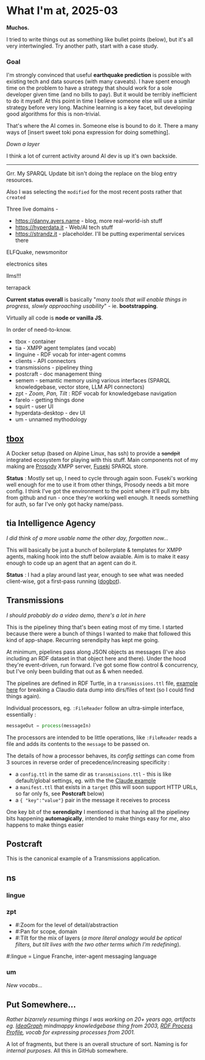 # What I'm at, 2025-03

**Muchos.**

I tried to write things out as something like bullet points (below), but it's all very intertwingled. Try another path, start with a case study.

### Goal

I'm strongly convinced that useful **earthquake prediction** is possible with existing tech and data sources (with many caveats). I have spent enough time on the problem to have a strategy that should work for a sole developer given time (and no bills to pay). But it would be terribly inefficient to do it myself. At this point in time I believe someone else will use a similar strategy before very long. Machine learning is a key facet, but developing good algorithms for this is non-trivial.

That's where the AI comes in. Someone else is bound to do it. There a many ways of [insert sweet toki pona expression for doing something].   

*Down a layer*

I think a lot of current activity around AI dev is up it's own backside. 

---

Grr. My SPARQL Update bit isn't doing the replace on the blog entry resources.

Also I was selecting the `modified` for the most recent posts rather that `created`

Three live domains -

* https://danny.ayers.name - blog, more real-world-ish stuff
* https://hyperdata.it - Web/AI tech stuff
* https://strandz.it - placeholder. I'll be putting experimental services there

ELFQuake, newsmonitor

electronics
sites

llms!!!

terrapack



**Current status overall** is basically "*many tools that will enable things in progress, slowly approaching usability*" - ie. **bootstrapping**.

Virtually all code is **node or vanilla JS**.

In order of need-to-know.

* tbox - container
* tia - XMPP agent templates (and vocab)
* linguine - RDF vocab for inter-agent comms
* clients - API connectors
* transmissions - pipeliney thing
* postcraft - doc management thing
* semem - semantic memory using various interfaces (SPARQL knowledgebase, vector store, LLM API connectors)
* zpt - *Zoom, Pan, Tilt* : RDF vocab for knowledgebase navigation
* farelo - getting things done
* squirt - user UI
* hyperdata-desktop - dev UI
* um - unnamed mythodology


## [tbox](https://github.com/danja/tbox)

A Docker setup (based on Alpine Linux, has ssh) to provide a ~~sandpit~~ integrated ecosystem for playing with this stuff. Main components not of my making are [Prosody](https://prosody.im/) XMPP server, [Fuseki](https://jena.apache.org/documentation/fuseki2/) SPARQL store.

**Status** : Mostly set up, I need to cycle through again soon. Fuseki's working well enough for me to use it from other things, Prosody needs a bit more config. I think I've got the environment to the point where it'll pull my bits from github and run - once they're working well enough. It needs something for auth, so far I've only got hacky name/pass.

## tia Intelligence Agency

*I did think of a more usable name the other day, forgotten now...*

This will basically be just a bunch of boilerplate & templates for XMPP agents, making hook into the stuff below avaiable. Aim is to make it easy enough to code up an agent that an agent can do it.

**Status** : I had a play around last year, enough to see what was needed client-wise, got a first-pass running ([dogbot](https://github.com/danja/dogbot)).

## Transmissions

*I should probably do a video demo, there's a lot in here*

This is the pipeliney thing that's been eating most of my time. I started because there were a bunch of things I wanted to make that followed this kind of app-shape. Recurring serendipity has kept me going.

At minimum, pipelines pass along JSON objects as messages (I've also including an RDF dataset in that object here and there). Under the hood they're event-driven, run forward. I've got some flow control & concurrency, but I've only been building that out as & when needed.

The pipelines are defined in RDF Turtle, in a `transmissions.ttl` file, [example here](https://github.com/danja/transmissions/blob/main/src/applications/_pending/claude-json-converter/transmissions.ttl) for breaking a Claudio data dump into dirs/files of text (so I could find things again).

Individual processors, eg. `:FileReader` follow an ultra-simple interface, essentially :
```javascript
messageOut = process(messageIn)
```

The processors are intended to be little operations, like `:FileReader` reads a file and adds its contents to the `message` to be passed on.

The details of how a processor behaves, its *config settings* can come from 3 sources in reverse order of precedence/increasing specificity :

* a `config.ttl` in the same dir as `transmissions.ttl` - this is like default/global settings, eg. with the the [Claude example](https://github.com/danja/transmissions/blob/main/src/applications/_pending/claude-json-converter/config.ttl)
* a `manifest.ttl` that exists in a `target` (this will soon support HTTP URLs, so far only fs, see **Postcraft** below)   
* a `{ "key":"value"}` pair in the message it receives to process

One key bit of the **serendipity** I mentioned is that having all the pipeliney bits happening **automagically**, intended to make things easy for *me*, also happens to make things easier

## Postcraft

This is the canonical example of a Transmissions application.

## ns

### lingue

### zpt
* #:Zoom for the level of detail/abstraction
* #:Pan for scope, domain
* #:Tilt for the mix of layers (*a more literal analogy would be optical filters, but tilt lives with the two other terms which I'm redefining*).

#:lingue = Lingue Franche, inter-agent messaging language

### um


*New vocabs...*

## Put Somewhere...

*Rather bizarrely resuming things I was working on 20+ years ago, artifacts eg. [IdeaGraph](https://hyperdata.it/stuff/ideagraph/) mindmappy knowledgebase thing from 2003, [RDF Process Profile](https://hyperdata.it/xmlns/rpp/2001/), vocab for expressing processes from 2001.*  

A lot of fragments, but there is an overall structure of sort. Naming is for *internal purposes*. All this in GitHub somewhere.
